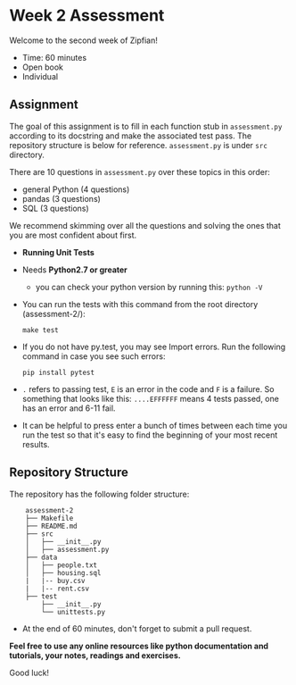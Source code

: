 # Week 2 Assessment

Welcome to the second week of Zipfian!

* Time: 60 minutes
* Open book
* Individual

## Assignment

The goal of this assignment is to fill in each function stub in `assessment.py` according to its docstring and make the associated test pass. The repository structure is below for reference. `assessment.py` is under `src` directory.

There are 10 questions in `assessment.py` over these topics in this order:

* general Python (4 questions)
* pandas (3 questions)
* SQL (3 questions)

We recommend skimming over all the questions and solving the ones that you are most confident about first.

 * **Running Unit Tests**

 * Needs **Python2.7 or greater**    
     * you can check your python version by running this: `python -V`

 * You can run the tests with this command from the root directory (assessment-2/):    

    `make test`

 * If you do not have py.test, you may see Import errors. Run the following command in case you see such errors:    

    `pip install pytest`     

 * `.` refers to passing test, `E` is an error in the code and `F` is a failure. So something that looks like this: `....EFFFFFF` means 4 tests passed, one has an error and 6-11 fail.
 * It can be helpful to press enter a bunch of times between each time you run the test so that it's easy to find the beginning of your most recent results.    

## Repository Structure

The repository has the following folder structure:

        assessment-2
        ├── Makefile
        ├── README.md
        ├── src
        │   ├── __init__.py
        │   ├── assessment.py
        ├── data
        │   ├── people.txt
        │   ├── housing.sql
        |   |-- buy.csv
        |   |-- rent.csv
        ├── test
            ├── __init__.py
            └── unittests.py


* At the end of 60 minutes, don't forget to submit a pull request.

**Feel free to use any online resources like python documentation and tutorials, your notes, readings and exercises.**

Good luck!
